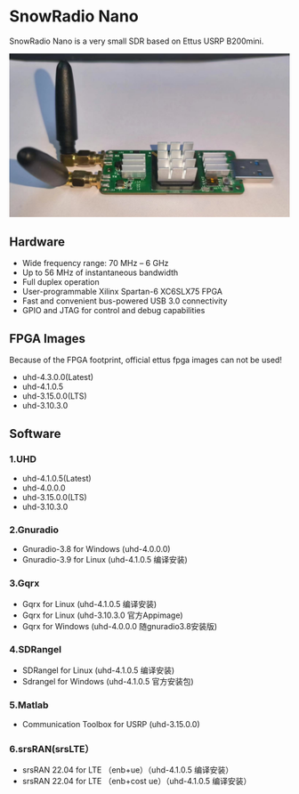 # SnowRadio Nano

SnowRadio Nano is a very small SDR based on Ettus USRP B200mini.

 ![](hw_imgs/snowradio_nano.png)

## Hardware

* Wide frequency range: 70 MHz – 6 GHz
* Up to 56 MHz of instantaneous bandwidth
* Full duplex operation
* User-programmable Xilinx Spartan-6 XC6SLX75 FPGA
* Fast and convenient bus-powered USB 3.0 connectivity
* GPIO and JTAG for control and debug capabilities

## FPGA Images

Because of the FPGA footprint, official ettus fpga images can not be used!

* uhd-4.3.0.0(Latest)
* uhd-4.1.0.5
* uhd-3.15.0.0(LTS)
* uhd-3.10.3.0

## Software

### 1.UHD

* uhd-4.1.0.5(Latest)
* uhd-4.0.0.0
* uhd-3.15.0.0(LTS)
* uhd-3.10.3.0

### 2.Gnuradio

* Gnuradio-3.8 for Windows (uhd-4.0.0.0)
* Gnuradio-3.9 for Linux (uhd-4.1.0.5 编译安装)

### 3.Gqrx

* Gqrx for Linux (uhd-4.1.0.5 编译安装)
* Gqrx for Linux (uhd-3.10.3.0 官方Appimage) 
* Gqrx for Windows (uhd-4.0.0.0 随gnuradio3.8安装版)

### 4.SDRangel

* SDRangel for Linux (uhd-4.1.0.5 编译安装)
* Sdrangel for Windows (uhd-4.1.0.5 官方安装包)

### 5.Matlab 

* Communication Toolbox for USRP (uhd-3.15.0.0) 

### 6.srsRAN(srsLTE）

* srsRAN 22.04 for LTE （enb+ue）（uhd-4.1.0.5 编译安装）
* srsRAN 22.04 for LTE （enb+cost ue）（uhd-4.1.0.5 编译安装）


